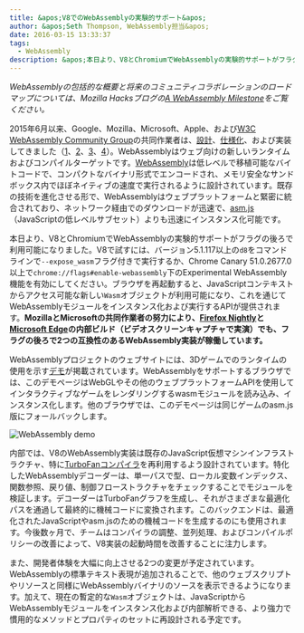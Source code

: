 ```yaml
---
title: &apos;V8でのWebAssemblyの実験的サポート&apos;
author: &apos;Seth Thompson, WebAssembly担当&apos;
date: 2016-03-15 13:33:37
tags:
  - WebAssembly
description: &apos;本日より、V8とChromiumでWebAssemblyの実験的サポートがフラグの後ろで利用可能になりました。&apos;
---
```

_WebAssemblyの包括的な概要と将来のコミュニティコラボレーションのロードマップについては、Mozilla Hacksブログの[A WebAssembly Milestone](https://hacks.mozilla.org/2016/03/a-webassembly-milestone/)をご覧ください。_

2015年6月以来、Google、Mozilla、Microsoft、Apple、および[W3C WebAssembly Community Group](https://www.w3.org/community/webassembly/participants)の共同作業者は、[設計](https://github.com/WebAssembly/design)、[仕様化](https://github.com/WebAssembly/spec)、および実装してきました（[1](https://www.chromestatus.com/features/5453022515691520)、[2](https://platform-status.mozilla.org/#web-assembly)、[3](https://github.com/Microsoft/ChakraCore/wiki/Roadmap)、[4](https://webkit.org/status/#specification-webassembly)）。WebAssemblyはウェブ向けの新しいランタイムおよびコンパイルターゲットです。[WebAssembly](https://webassembly.github.io/)は低レベルで移植可能なバイトコードで、コンパクトなバイナリ形式でエンコードされ、メモリ安全なサンドボックス内でほぼネイティブの速度で実行されるように設計されています。既存の技術を進化させる形で、WebAssemblyはウェブプラットフォームと緊密に統合されており、ネットワーク経由でのダウンロードが迅速で、[asm.js](http://asmjs.org/)（JavaScriptの低レベルサブセット）よりも迅速にインスタンス化可能です。

<!--truncate-->
本日より、V8とChromiumでWebAssemblyの実験的サポートがフラグの後ろで利用可能になりました。V8で試すには、バージョン5.1.117以上の`d8`をコマンドラインで`--expose_wasm`フラグ付きで実行するか、Chrome Canary 51.0.2677.0以上で`chrome://flags#enable-webassembly`下のExperimental WebAssembly機能を有効にしてください。ブラウザを再起動すると、JavaScriptコンテキストからアクセス可能な新しい`Wasm`オブジェクトが利用可能になり、これを通じてWebAssemblyモジュールをインスタンス化および実行するAPIが提供されます。**MozillaとMicrosoftの共同作業者の努力により、[Firefox Nightly](https://hacks.mozilla.org/2016/03/a-webassembly-milestone)と[Microsoft Edge](http://blogs.windows.com/msedgedev/2016/03/15/previewing-webassembly-experiments)の内部ビルド（ビデオスクリーンキャプチャで実演）でも、フラグの後ろで2つの互換性のあるWebAssembly実装が稼働しています。**

WebAssemblyプロジェクトのウェブサイトには、3Dゲームでのランタイムの使用を示す[デモ](https://webassembly.github.io/demo/)が掲載されています。WebAssemblyをサポートするブラウザでは、このデモページはWebGLやその他のウェブプラットフォームAPIを使用してインタラクティブなゲームをレンダリングするwasmモジュールを読み込み、インスタンス化します。他のブラウザでは、このデモページは同じゲームのasm.js版にフォールバックします。

![[WebAssembly demo](https://webassembly.github.io/demo/)](/_img/webassembly-experimental/tanks.jpg)

内部では、V8のWebAssembly実装は既存のJavaScript仮想マシンインフラストラクチャ、特に[TurboFanコンパイラ](/blog/turbofan-jit)を再利用するよう設計されています。特化したWebAssemblyデコーダーは、単一パスで型、ローカル変数インデックス、関数参照、戻り値、制御フローストラクチャをチェックすることでモジュールを検証します。デコーダーはTurboFanグラフを生成し、それがさまざまな最適化パスを通過して最終的に機械コードに変換されます。このバックエンドは、最適化されたJavaScriptやasm.jsのための機械コードを生成するのにも使用されます。今後数ヶ月で、チームはコンパイラの調整、並列処理、およびコンパイルポリシーの改善によって、V8実装の起動時間を改善することに注力します。

また、開発者体験を大幅に向上させる2つの変更が予定されています。WebAssemblyの標準テキスト表現が追加されることで、他のウェブスクリプトやリソースと同様にWebAssemblyバイナリのソースを表示できるようになります。加えて、現在の暫定的な`Wasm`オブジェクトは、JavaScriptからWebAssemblyモジュールをインスタンス化および内部解析できる、より強力で慣用的なメソッドとプロパティのセットに再設計される予定です。
